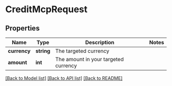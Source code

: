# CreditMcpRequest

## Properties
Name | Type | Description | Notes
------------ | ------------- | ------------- | -------------
**currency** | **string** | The targeted currency | 
**amount** | **int** | The amount in your targeted currency | 

[[Back to Model list]](../../README.md#documentation-for-models) [[Back to API list]](../../README.md#documentation-for-api-endpoints) [[Back to README]](../../README.md)

